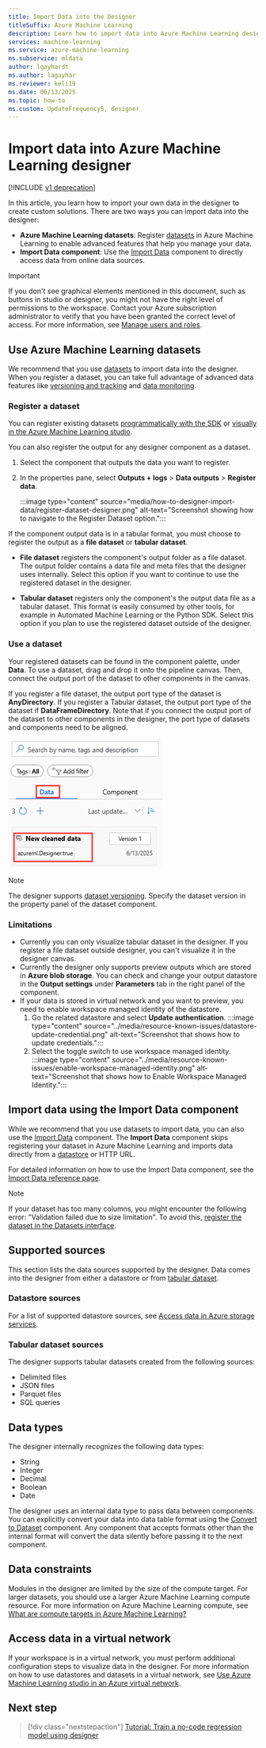 ```yaml
---
title: Import Data into the Designer
titleSuffix: Azure Machine Learning
description: Learn how to import data into Azure Machine Learning designer using Azure Machine Learning datasets and the Import Data component.
services: machine-learning
ms.service: azure-machine-learning
ms.subservice: mldata
author: lgayhardt
ms.author: lagayhar
ms.reviewer: keli19
ms.date: 06/13/2025
ms.topic: how-to
ms.custom: UpdateFrequency5, designer
---
```


# Import data into Azure Machine Learning designer

[!INCLUDE [v1 deprecation](../includes/sdk-v1-deprecation.md)]

In this article, you learn how to import your own data in the designer to create custom solutions. There are two ways you can import data into the designer: 

* **Azure Machine Learning datasets**: Register [datasets](concept-data.md) in Azure Machine Learning to enable advanced features that help you manage your data.
* **Import Data component**: Use the [Import Data](../algorithm-module-reference/import-data.md) component to directly access data from online data sources.

> [!IMPORTANT]
> If you don't see graphical elements mentioned in this document, such as buttons in studio or designer, you might not have the right level of permissions to the workspace. Contact your Azure subscription administrator to verify that you have been granted the correct level of access. For more information, see [Manage users and roles](../how-to-assign-roles.md).

## Use Azure Machine Learning datasets

We recommend that you use [datasets](concept-data.md) to import data into the designer. When you register a dataset, you can take full advantage of advanced data features like [versioning and tracking](how-to-version-track-datasets.md) and [data monitoring](how-to-monitor-datasets.md).

### Register a dataset

You can register existing datasets [programmatically with the SDK](how-to-create-register-datasets.md#create-datasets-from-datastores) or [visually in the Azure Machine Learning studio](how-to-connect-data-ui.md#create-data-assets).

You can also register the output for any designer component as a dataset.

1. Select the component that outputs the data you want to register.

1. In the properties pane, select **Outputs + logs** > **Data outputs** > **Register data**.

    :::image type="content" source="media/how-to-designer-import-data/register-dataset-designer.png" alt-text="Screenshot showing how to navigate to the Register Dataset option.":::

If the component output data is in a tabular format, you must choose to register the output as a **file dataset** or **tabular dataset**.

- **File dataset** registers the component's output folder as a file dataset. The output folder contains a data file and meta files that the designer uses internally. Select this option if you want to continue to use the registered dataset in the designer. 

- **Tabular dataset** registers only the component's the output data file as a tabular dataset. This format is easily consumed by other tools, for example in Automated Machine Learning or the Python SDK. Select this option if you plan to use the registered dataset outside of the designer.  
 

### Use a dataset

Your registered datasets can be found in the component palette, under **Data**. To use a dataset, drag and drop it onto the pipeline canvas. Then, connect the output port of the dataset to other components in the canvas. 

If you register a file dataset, the output port type of the dataset is **AnyDirectory**. If you register a Tabular dataset, the output port type of the dataset if **DataFrameDirectory**. Note that if you connect the output port of the dataset to other components in the designer, the port type of datasets and components need to be aligned.

![Screenshot showing location of saved datasets in the designer palette](media/how-to-designer-import-data/use-datasets-designer.png)


> [!NOTE]
> The designer supports [dataset versioning](how-to-version-track-datasets.md). Specify the dataset version in the property panel of the dataset component.

### Limitations 

- Currently you can only visualize tabular dataset in the designer. If you register a file dataset outside designer, you can't visualize it in the designer canvas.
- Currently the designer only supports preview outputs which are stored in **Azure blob storage**. You can check and change your output datastore in the **Output settings** under **Parameters** tab in the right panel of the component.
- If your data is stored in virtual network and you want to preview, you need to enable workspace managed identity of the datastore.
    1. Go the related datastore and select **Update authentication**.
    :::image type="content" source="../media/resource-known-issues/datastore-update-credential.png" alt-text="Screenshot that shows how to update credentials.":::
    1. Select the toggle switch to use workspace managed identity.
    :::image type="content" source="../media/resource-known-issues/enable-workspace-managed-identity.png" alt-text="Screenshot that shows how to Enable Workspace Managed Identity.":::

## Import data using the Import Data component

While we recommend that you use datasets to import data, you can also use the [Import Data](../algorithm-module-reference/import-data.md) component. The **Import Data** component skips registering your dataset in Azure Machine Learning and imports data directly from a [datastore](concept-data.md) or HTTP URL.

For detailed information on how to use the Import Data component, see the [Import Data reference page](../algorithm-module-reference/import-data.md).

> [!NOTE]
> If your dataset has too many columns, you might encounter the following error: "Validation failed due to size limitation". To avoid this, [register the dataset in the Datasets interface](how-to-connect-data-ui.md#create-data-assets).

## Supported sources

This section lists the data sources supported by the designer. Data comes into the designer from either a datastore or from [tabular dataset](how-to-create-register-datasets.md#dataset-types).

### Datastore sources

For a list of supported datastore sources, see [Access data in Azure storage services](how-to-access-data.md#supported-data-storage-service-types).

### Tabular dataset sources

The designer supports tabular datasets created from the following sources:
* Delimited files
* JSON files
* Parquet files
* SQL queries

## Data types

The designer internally recognizes the following data types:

* String
* Integer
* Decimal
* Boolean
* Date

The designer uses an internal data type to pass data between components. You can explicitly convert your data into data table format using the [Convert to Dataset](../algorithm-module-reference/convert-to-dataset.md) component. Any component that accepts formats other than the internal format will convert the data silently before passing it to the next component.

## Data constraints

Modules in the designer are limited by the size of the compute target. For larger datasets, you should use a larger Azure Machine Learning compute resource. For more information on Azure Machine Learning compute, see [What are compute targets in Azure Machine Learning?](../concept-compute-target.md#azure-machine-learning-compute-managed)

## Access data in a virtual network

If your workspace is in a virtual network, you must perform additional configuration steps to visualize data in the designer. For more information on how to use datastores and datasets in a virtual network, see [Use Azure Machine Learning studio in an Azure virtual network](../how-to-enable-studio-virtual-network.md).

## Next step

> [!div class="nextstepaction"]
> [Tutorial: Train a no-code regression model using designer](tutorial-designer-automobile-price-train-score.md)
